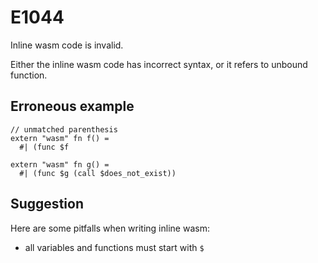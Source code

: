 # E1044

Inline wasm code is invalid.

Either the inline wasm code has incorrect syntax, or it refers to unbound function.

## Erroneous example
```moonbit
// unmatched parenthesis
extern "wasm" fn f() =
  #| (func $f

extern "wasm" fn g() =
  #| (func $g (call $does_not_exist))
```

## Suggestion
Here are some pitfalls when writing inline wasm:

- all variables and functions must start with `$`
